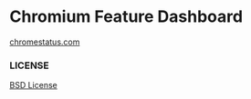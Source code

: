 Chromium Feature Dashboard
==================

[chromestatus.com](http://chromestatus.com)

### LICENSE

[BSD License](http://src.chromium.org/viewvc/chrome/trunk/src/LICENSE)
